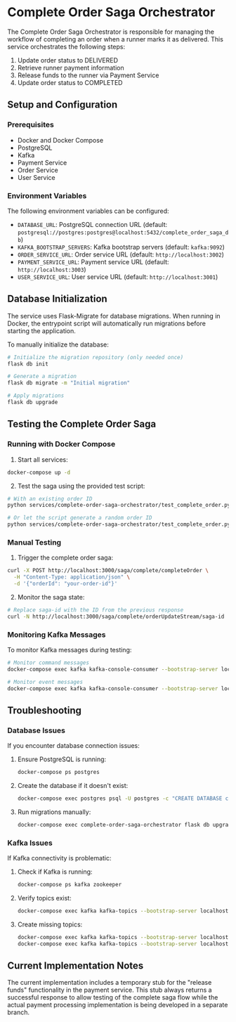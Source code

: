 # Complete Order Saga Orchestrator

The Complete Order Saga Orchestrator is responsible for managing the workflow of completing an order when a runner marks it as delivered. This service orchestrates the following steps:

1. Update order status to DELIVERED
2. Retrieve runner payment information
3. Release funds to the runner via Payment Service
4. Update order status to COMPLETED

## Setup and Configuration

### Prerequisites

- Docker and Docker Compose
- PostgreSQL
- Kafka
- Payment Service
- Order Service
- User Service

### Environment Variables

The following environment variables can be configured:

- `DATABASE_URL`: PostgreSQL connection URL (default: `postgresql://postgres:postgres@localhost:5432/complete_order_saga_db`)
- `KAFKA_BOOTSTRAP_SERVERS`: Kafka bootstrap servers (default: `kafka:9092`)
- `ORDER_SERVICE_URL`: Order service URL (default: `http://localhost:3002`)
- `PAYMENT_SERVICE_URL`: Payment service URL (default: `http://localhost:3003`)
- `USER_SERVICE_URL`: User service URL (default: `http://localhost:3001`)

## Database Initialization

The service uses Flask-Migrate for database migrations. When running in Docker, the entrypoint script will automatically run migrations before starting the application.

To manually initialize the database:

```bash
# Initialize the migration repository (only needed once)
flask db init

# Generate a migration
flask db migrate -m "Initial migration"

# Apply migrations
flask db upgrade
```

## Testing the Complete Order Saga

### Running with Docker Compose

1. Start all services:

```bash
docker-compose up -d
```

2. Test the saga using the provided test script:

```bash
# With an existing order ID
python services/complete-order-saga-orchestrator/test_complete_order.py your-order-id

# Or let the script generate a random order ID
python services/complete-order-saga-orchestrator/test_complete_order.py
```

### Manual Testing

1. Trigger the complete order saga:

```bash
curl -X POST http://localhost:3000/saga/complete/completeOrder \
  -H "Content-Type: application/json" \
  -d '{"orderId": "your-order-id"}'
```

2. Monitor the saga state:

```bash
# Replace saga-id with the ID from the previous response
curl -N http://localhost:3000/saga/complete/orderUpdateStream/saga-id
```

### Monitoring Kafka Messages

To monitor Kafka messages during testing:

```bash
# Monitor command messages
docker-compose exec kafka kafka-console-consumer --bootstrap-server localhost:9092 --topic complete_order_commands --from-beginning

# Monitor event messages
docker-compose exec kafka kafka-console-consumer --bootstrap-server localhost:9092 --topic complete_order_events --from-beginning
```

## Troubleshooting

### Database Issues

If you encounter database connection issues:

1. Ensure PostgreSQL is running:
   ```bash
   docker-compose ps postgres
   ```

2. Create the database if it doesn't exist:
   ```bash
   docker-compose exec postgres psql -U postgres -c "CREATE DATABASE complete_order_saga_db;"
   ```

3. Run migrations manually:
   ```bash
   docker-compose exec complete-order-saga-orchestrator flask db upgrade
   ```

### Kafka Issues

If Kafka connectivity is problematic:

1. Check if Kafka is running:
   ```bash
   docker-compose ps kafka zookeeper
   ```

2. Verify topics exist:
   ```bash
   docker-compose exec kafka kafka-topics --bootstrap-server localhost:9092 --list
   ```

3. Create missing topics:
   ```bash
   docker-compose exec kafka kafka-topics --bootstrap-server localhost:9092 --create --topic complete_order_commands --partitions 1 --replication-factor 1
   docker-compose exec kafka kafka-topics --bootstrap-server localhost:9092 --create --topic complete_order_events --partitions 1 --replication-factor 1
   ```

## Current Implementation Notes

The current implementation includes a temporary stub for the "release funds" functionality in the payment service. This stub always returns a successful response to allow testing of the complete saga flow while the actual payment processing implementation is being developed in a separate branch.
